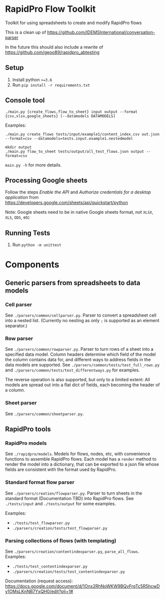 # RapidPro Flow Toolkit
Toolkit for using spreadsheets to create and modify RapidPro flows 

This is a clean up of https://github.com/IDEMSInternational/conversation-parser

In the future this should also include a rewrite of https://github.com/geoo89/rapidpro_abtesting

## Setup
1. Install python `>=3.6`
2. Run `pip install -r requirements.txt`

## Console tool
```
./main.py {create_flows,flow_to_sheet} input output --format {csv,xlsx,google_sheets} [--datamodels DATAMODELS]
```

Examples:
```
./main.py create_flows tests/input/example1/content_index.csv out.json --format=csv --datamodels=tests.input.example1.nestedmodel
```

```
mkdir output
./main.py flow_to_sheet tests/output/all_test_flows.json output --format=csv
```

`main.py -h` for more details.

## Processing Google sheets

Follow the steps _Enable the API_ and _Authorize credentials for a desktop application_ from 
https://developers.google.com/sheets/api/quickstart/python

Note: Google sheets need to be in native Google sheets format,
not `XLSX`, `XLS`, `ODS`, etc

## Running Tests
1. Run `python -m unittest`

# Components

## Generic parsers from spreadsheets to data models

### Cell parser

See `./parsers/common/cellparser.py`. Parser to convert a spreadsheet cell
into a nested list. (Currently no nesting as only `;` is supported as an
element separator.)

### Row parser

See `./parsers/common/rowparser.py`. Parser to turn rows of a sheet
into a specified data model. Column headers determine which field of the
model the column contains data for, and different ways to address fields
in the data models are supported. See `./parsers/common/tests/test_full_rows.py`
and `./parsers/common/tests/test_differentways.py` for examples.

The reverse operation is also supported, but only to a limited extent:
All models are spread out into a flat dict of fields, each becoming the
header of a column.

### Sheet parser

See `./parsers/common/sheetparser.py`.

## RapidPro tools

### RapidPro models

See `./rapidpro/models`. Models for flows, nodes, etc, with convenience
functions to assemble RapidPro flows. Each model has a `render` method
to render the model into a dictionary, that can be exported to a json
file whose fields are consistent with the format used by RapidPro.

### Standard format flow parser

See `./parsers/creation/flowparser.py`. Parser to turn sheets in
the standard format (Documentation TBD) into RapidPro flows.
See `./tests/input` and `./tests/output` for some examples.

Examples: 
- `./tests/test_flowparser.py`
- `./parsers/creation/tests/test_flowparser.py`

### Parsing collections of flows (with templating)

See `./parsers/creation/contentindexparser.py`, `parse_all_flows`.
Examples: 
- `./tests/test_contentindexparser.py`
- `./parsers/creation/tests/test_contentindexparser.py`

Documentation (request access): https://docs.google.com/document/d/1Onx2RhNoWKW9BQvFrgTc5R5hcwDy1OMsLKnNB7YxQH0/edit?pli=1#
